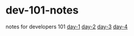 # dev-101-notes
notes for developers 101
[day-1](https://github.com/Dylan-Greathouse/dev-101-notes/tree/main/day-1)
[day-2](https://github.com/Dylan-Greathouse/dev-101-notes/tree/main/day-2)
[day-3](https://github.com/Dylan-Greathouse/dev-101-notes/tree/main/day-3)
[day-4](https://github.com/Dylan-Greathouse/dev-101-notes/tree/main/day-4)
